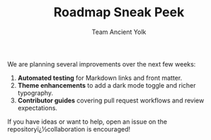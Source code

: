 ﻿---
title: Roadmap Sneak Peek
author: Team Ancient Yolk
excerpt: A look at the upcoming milestones and what they mean for the project.
tags: [roadmap]
---
We are planning several improvements over the next few weeks:

1. **Automated testing** for Markdown links and front matter.
2. **Theme enhancements** to add a dark mode toggle and richer typography.
3. **Contributor guides** covering pull request workflows and review expectations.

If you have ideas or want to help, open an issue on the repositoryï¿½collaboration is encouraged!

